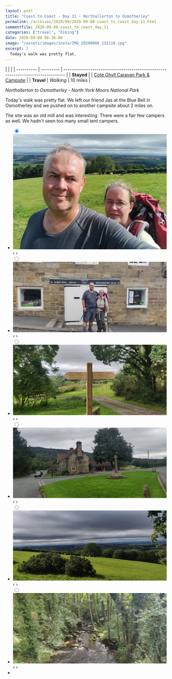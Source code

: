 ```yaml
---
layout: post
title: "Coast to Coast - Day 11 - Northallerton to Osmotherley"
permalink: /archives/2020/09/2020-09-08-coast_to_coast_day_11.html
commentfile: 2020-09-08-coast_to_coast_day_11
categories: ["travel", "hiking"]
date: 2020-09-08 06:36:00
image: "/assets/images/insta/IMG_20200908_132118.jpg"
excerpt: |
  Today's walk was pretty flat.
---
```


|            |           |
| ---------- | --------- | ------------------------------------------------------------------------------- |
| **Stayed** |           | [Cote Ghyll Caravan Park & Campsite](https://maps.app.goo.gl/oaLApWu7v9B7BJPv7) |
| **Travel** | _Walking_ | 10 miles                                                                        |

_Northallerton to Osmotherley - North York Moors National Park_

Today's walk was pretty flat. We left our friend Jas at the Blue Bell in Osmotherley and we pushed on to another campsite about 2 miles on.

The site was an old mill and was interesting. There were a fair few campers as well. We hadn't seen too many small tent campers.

<ul class="slides">
    <input type="radio" name="radio-btn" id="img-1" checked="checked" />
    <li class="slide-container">
        <div class="slide">
          <a href="/assets/images/insta/IMG_20200908_132223.jpg"><img src="/assets/images/insta/IMG_20200908_132223.jpg" /></a>
        </div>
        <div class="nav">
             <label for="img-6" class="prev">&#x2039;</label>
             <label for="img-2" class="next">&#x203a;</label>
         </div>
    </li>    <input type="radio" name="radio-btn" id="img-2"  />
    <li class="slide-container">
        <div class="slide">
          <a href="/assets/images/insta/IMG_20200908_120530.jpg"><img src="/assets/images/insta/IMG_20200908_120530.jpg" /></a>
        </div>
        <div class="nav">
             <label for="img-1" class="prev">&#x2039;</label>
             <label for="img-3" class="next">&#x203a;</label>
         </div>
    </li>    <input type="radio" name="radio-btn" id="img-3"  />
    <li class="slide-container">
        <div class="slide">
          <a href="/assets/images/insta/IMG_20200908_130141.jpg"><img src="/assets/images/insta/IMG_20200908_130141.jpg" /></a>
        </div>
        <div class="nav">
             <label for="img-2" class="prev">&#x2039;</label>
             <label for="img-4" class="next">&#x203a;</label>
         </div>
    </li>    <input type="radio" name="radio-btn" id="img-4"  />
    <li class="slide-container">
        <div class="slide">
          <a href="/assets/images/insta/IMG_20200908_120613.jpg"><img src="/assets/images/insta/IMG_20200908_120613.jpg" /></a>
        </div>
        <div class="nav">
             <label for="img-3" class="prev">&#x2039;</label>
             <label for="img-5" class="next">&#x203a;</label>
         </div>
    </li>    <input type="radio" name="radio-btn" id="img-5"  />
    <li class="slide-container">
        <div class="slide">
          <a href="/assets/images/insta/IMG_20200908_132118.jpg"><img src="/assets/images/insta/IMG_20200908_132118.jpg" /></a>
        </div>
        <div class="nav">
             <label for="img-4" class="prev">&#x2039;</label>
             <label for="img-6" class="next">&#x203a;</label>
         </div>
    </li>
    <input type="radio" name="radio-btn" id="img-6" />
    <li class="slide-container">
        <div class="slide">
          <a href="/assets/images/insta/IMG_20200908_154944.jpg"><img src="/assets/images/insta/IMG_20200908_154944.jpg" /></a>
        </div>
        <div class="nav">
             <label for="img-5" class="prev">&#x2039;</label>
             <label for="img-1" class="next">&#x203a;</label>
         </div>
    </li>
  <li class="nav-dots">
      <label for="img-1" class="nav-dot" id="img-dot-1"></label>      <label for="img-2" class="nav-dot" id="img-dot-2"></label>      <label for="img-3" class="nav-dot" id="img-dot-3"></label>      <label for="img-4" class="nav-dot" id="img-dot-4"></label>      <label for="img-5" class="nav-dot" id="img-dot-5"></label>
      <label for="img-6" class="nav-dot" id="img-dot-6"></label>
  </li>
</ul>
